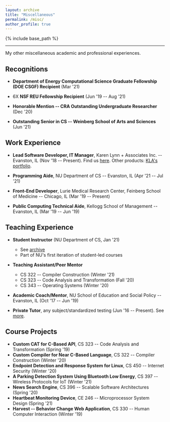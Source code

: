 ```yaml
---
layout: archive
title: "Miscellaneous"
permalink: /misc/
author_profile: true
---
```


{% include base_path %}

---

My other miscellaneous academic and professional experiences.

## Recognitions

- **Department of Energy Computational Science Graduate Fellowship (DOE CSGF) Recipient** (Mar '21)

- 6X **NSF REU Fellowship Recipient** (Jun '19 -- Aug '21)

- **Honorable Mention -- CRA Outstanding Undergraduate Researcher** (Dec '20) 

- **Outstanding Senior in CS -- Weinberg School of Arts and Sciences** (Jun '21)

## Work Experience 

- **Lead Software Developer, IT Manager**, Karen Lynn + Associates Inc. -- Evanston, IL (Nov '18 -- Present). Find
us [here](https://klabeautyllc.com). Other products: [KLA's portfolio](https://karenlynnmakeup.com).  

- **Programming Aide**, NU Department of CS -- Evanston, IL (Apr '21 -- Jul '21)

- **Front-End Developer**, Lurie Medical Research Center, Feinberg School of 
Medicine -- Chicago, IL (Mar '19 -- Present)

- **Public Computing Technical Aide**, Kellogg School of Management -- Evanston, 
IL (Mar '19 -- Jun '19)

## Teaching Experience 

- **Student Instructor** (NU Department of CS, Jan '21) 
    - See [archive](https://github.com/sgh185/crash)
    - Part of NU's first iteration of student-led courses 

- **Teaching Assistant/Peer Mentor**
    - CS 322 -- Compiler Construction (Winter '21)
    - CS 323 -- Code Analysis and Transformation (Fall '20)
    - CS 343 -- Operating Systems (Winter '20)

- **Academic Coach/Mentor**, NU School of Education and Social Policy -- Evanston, 
IL (Oct '17 -- Jun '19)

- **Private Tutor**, any subject/standardized testing (Jun '16 -- Present). See 
[more](https://www.thumbtack.com/il/evanston/test-prep/math-standardized-test-tutor/service/299791549670416544). 

## Course Projects

- **Custom CAT for C-Based API**, CS 323 -- Code Analysis and Transformation (Spring '19)
- **Custom Compiler for Near C-Based Language**, CS 322 -- Compiler Construction
(Winter '20)
- **Endpoint Detection and Response System for Linux**, CS 450 -- Internet Security
(Winter '20)
- **A Parking Detection System Using Bluetooth Low Energy**, CS 397 -- Wireless Protocols
for IoT (Winter '21)
- **News Search Engine**, CS 396 -- Scalable Software Architectures (Spring '20)
- **Heartbeat Monitoring Device**, CE 246 -- Microprocessor System Design (Spring '21)
- **Harvest -- Behavior Change Web Application**, CS 330 -- Human Computer Interaction
(Winter '19)
